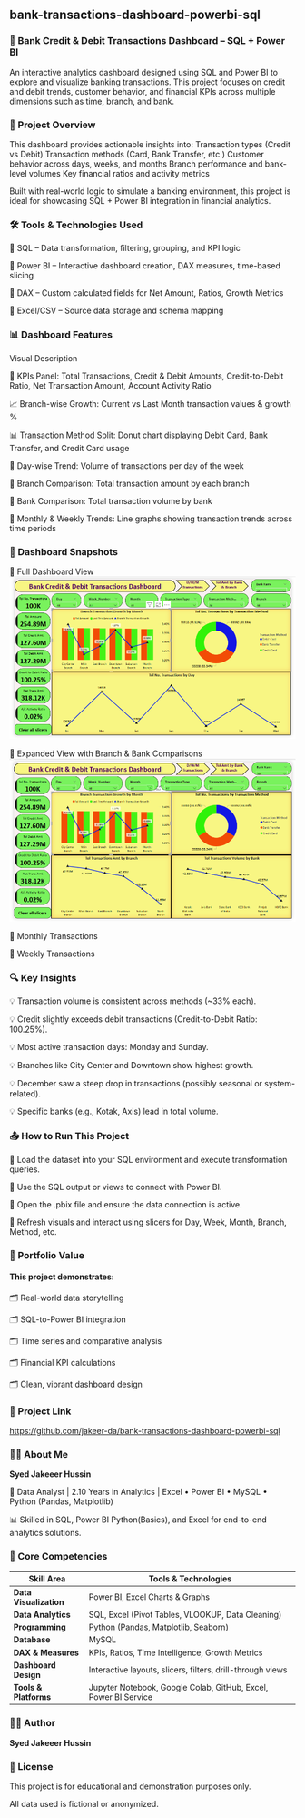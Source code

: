 ## bank-transactions-dashboard-powerbi-sql

### 🏦 Bank Credit & Debit Transactions Dashboard – SQL + Power BI

An interactive analytics dashboard designed using SQL and Power BI to explore and visualize banking transactions. 
This project focuses on credit and debit trends, customer behavior, and financial KPIs across multiple dimensions such as time, branch, and bank.


### 📌 Project Overview

This dashboard provides actionable insights into:
Transaction types (Credit vs Debit)
Transaction methods (Card, Bank Transfer, etc.)
Customer behavior across days, weeks, and months
Branch performance and bank-level volumes
Key financial ratios and activity metrics

Built with real-world logic to simulate a banking environment, this project is ideal for showcasing SQL + Power BI integration in financial analytics.

### 🛠️ Tools & Technologies Used

📌 SQL – Data transformation, filtering, grouping, and KPI logic

📌 Power BI – Interactive dashboard creation, DAX measures, time-based slicing

📌 DAX – Custom calculated fields for Net Amount, Ratios, Growth Metrics

📌 Excel/CSV – Source data storage and schema mapping


###  📊 Dashboard Features

Visual	Description

🔢 KPIs Panel:	Total Transactions, Credit & Debit Amounts, Credit-to-Debit Ratio, Net Transaction Amount, Account Activity Ratio

📈 Branch-wise Growth:	Current vs Last Month transaction values & growth %

📊 Transaction Method Split:	Donut chart displaying Debit Card, Bank Transfer, and Credit Card usage

📅 Day-wise Trend:	Volume of transactions per day of the week

🏢 Branch Comparison:	Total transaction amount by each branch

🏦 Bank Comparison:	Total transaction volume by bank

📆 Monthly & Weekly Trends:	Line graphs showing transaction trends across time periods

###  📸 Dashboard Snapshots

🔹 Full Dashboard View
![Dashboard Screenshot](Bank_Transactions_Dashboad-1.PNG)

🔹 Expanded View with Branch & Bank Comparisons
![Dashboard Screenshot](Bank_Transactions_Dashboad-2.PNG)

🔹 Monthly Transactions

🔹 Weekly Transactions

###  🔍 Key Insights

💡 Transaction volume is consistent across methods (~33% each).

💡 Credit slightly exceeds debit transactions (Credit-to-Debit Ratio: 100.25%).

💡 Most active transaction days: Monday and Sunday.

💡 Branches like City Center and Downtown show highest growth.

💡 December saw a steep drop in transactions (possibly seasonal or system-related).

💡 Specific banks (e.g., Kotak, Axis) lead in total volume.

###  📤 How to Run This Project

📌 Load the dataset into your SQL environment and execute transformation queries.

📌 Use the SQL output or views to connect with Power BI.

📌 Open the .pbix file and ensure the data connection is active.

📌 Refresh visuals and interact using slicers for Day, Week, Month, Branch, Method, etc.

###  💼 Portfolio Value

#### This project demonstrates:

🗂️ Real-world data storytelling

🗂️ SQL-to-Power BI integration

🗂️ Time series and comparative analysis

🗂️ Financial KPI calculations

🗂️ Clean, vibrant dashboard design

### 🔗 Project Link

https://github.com/jakeer-da/bank-transactions-dashboard-powerbi-sql

### 🙋‍♂️ About Me

**Syed Jakeeer Hussin** 

🎯 Data Analyst | 2.10 Years in Analytics | Excel • Power BI • MySQL • Python (Pandas, Matplotlib)

📊 Skilled in SQL, Power BI Python(Basics), and Excel for end-to-end analytics solutions.

### 💼 Core Competencies

| Skill Area             | Tools & Technologies                                       |
|------------------------|------------------------------------------------------------|
| **Data Visualization** | Power BI, Excel Charts & Graphs                   |
| **Data Analytics**     | SQL, Excel (Pivot Tables, VLOOKUP, Data Cleaning)          |
| **Programming**        | Python (Pandas, Matplotlib, Seaborn)                |
| **Database**           | MySQL                                       |
| **DAX & Measures**     | KPIs, Ratios, Time Intelligence, Growth Metrics            |
| **Dashboard Design**   | Interactive layouts, slicers, filters, drill-through views |
| **Tools & Platforms**  | Jupyter Notebook, Google Colab, GitHub, Excel, Power BI Service    

### 👨‍💻 Author
**Syed Jakeeer Hussin**  

### 📎 License

This project is for educational and demonstration purposes only. 

All data used is fictional or anonymized.
